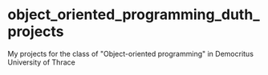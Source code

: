 # object_oriented_programming_duth_projects
My projects for the class of "Object-oriented programming" in Democritus University of Thrace
